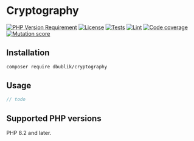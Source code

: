 # Cryptography

[![PHP Version Requirement](https://img.shields.io/packagist/dependency-v/dbublik/cryptography/php)](https://packagist.org/packages/dbublik/cryptography)
[![License](https://poser.pugx.org/dbublik/cryptography/license)](https://choosealicense.com/licenses/mit/)
[![Tests](https://github.com/dbublik/cryptography/actions/workflows/tests.yaml/badge.svg)](https://github.com/dbublik/cryptography/actions/workflows/tests.yaml)
[![Lint](https://github.com/dbublik/cryptography/actions/workflows/lint.yaml/badge.svg)](https://github.com/dbublik/cryptography/actions/workflows/lint.yaml)
[![Code coverage](https://coveralls.io/repos/github/dbublik/cryptography/badge.svg)](https://coveralls.io/github/dbublik/cryptography)
[![Mutation score](https://img.shields.io/endpoint?style=flat&url=https%3A%2F%2Fbadge-api.stryker-mutator.io%2Fgithub.com%2Fdbublik%2Fcryptography%2Fmain)](https://dashboard.stryker-mutator.io/reports/github.com/dbublik/cryptography/main)

## Installation

```bash
composer require dbublik/cryptography
```

## Usage

```php
// todo
```

## Supported PHP versions

PHP 8.2 and later.
